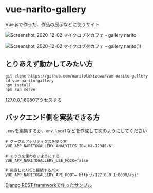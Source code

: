 # vue-narito-gallery
Vue.jsで作った、作品の展示などに使うサイト

![Screenshot_2020-12-02 マイクロブタカフェ - gallery narito](https://user-images.githubusercontent.com/28292340/100850365-0f9cc280-34c7-11eb-8653-d5054bdf88dd.jpg)

![Screenshot_2020-12-02 マイクロブタカフェ - gallery narito(1)](https://user-images.githubusercontent.com/28292340/100850374-11ff1c80-34c7-11eb-8745-42ac782e2a20.jpg)



## とりあえず動かしてみたい方

```
git clone https://github.com/naritotakizawa/vue-narito-gallery
cd vue-narito-gallery
npm install
npm run serve
```

127.0.0.1:8080アクセスする

## バックエンド側を実装できる方

 `.env`を編集するか、`env.local`などを作成して次のようにしてください

 ```
 # グーグルアナリティクスを使う方
VUE_APP_NARITOGALLERY_ANALYTICS_ID='UA-12345-6'

# モックを使わないようにする
VUE_APP_NARITOGALLERY_USE_MOCK=false

# 用意したAPIと接続するパス
VUE_APP_NARITOGALLERY_API_ROOT='http://127.0.0.1:8000/api'
 ```

[Django REST framrworkで作ったサンプル](https://github.com/naritotakizawa/drf-narito-gallery)

